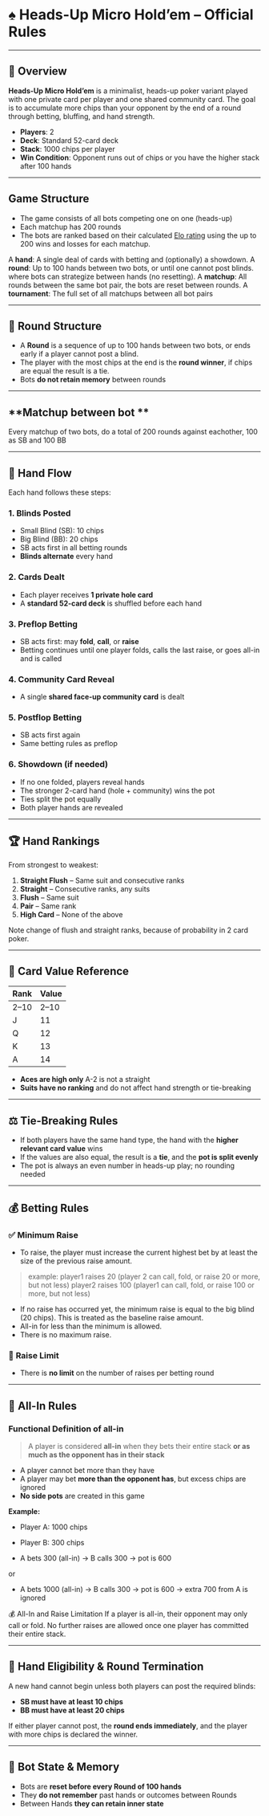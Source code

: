 
# ♠️ **Heads-Up Micro Hold’em – Official Rules**

---

## 🎯 **Overview**

**Heads-Up Micro Hold’em** is a minimalist, heads-up poker variant played with one private card per player and one shared community card. The goal is to accumulate more chips than your opponent by the end of a round through betting, bluffing, and hand strength.

* **Players**: 2
* **Deck**: Standard 52-card deck
* **Stack**: 1000 chips per player
* **Win Condition**: Opponent runs out of chips or you have the higher stack after 100 hands

---

## **Game Structure**

* The game consists of all bots competing one on one (heads-up) 
* Each matchup has 200 rounds
* The bots are ranked based on their calculated [Elo rating](https://en.wikipedia.org/wiki/Elo_rating_system) using the up to 200 wins and losses for each matchup.	

A **hand**: A single deal of cards with betting and (optionally) a showdown.
A **round**: Up to 100 hands between two bots, or until one cannot post blinds. where bots can strategize between hands (no resetting).
A **matchup**: All rounds between the same bot pair, the bots are reset between rounds.
A **tournament**: The full set of all matchups between all bot pairs

---

## 📐 **Round Structure**

* A **Round** is a sequence of up to 100 hands between two bots, or ends early if a player cannot post a blind.
* The player with the most chips at the end is the **round winner**, if chips are equal the result is a tie.
* Bots **do not retain memory** between rounds

---

## **Matchup between bot **

Every matchup of two bots, do a total of 200 rounds against eachother, 100 as SB and 100 BB

---

## 🔁 **Hand Flow**

Each hand follows these steps:

### 1. **Blinds Posted**

* Small Blind (SB): 10 chips
* Big Blind (BB): 20 chips
* SB acts first in all betting rounds
* **Blinds alternate** every hand

### 2. **Cards Dealt**

* Each player receives **1 private hole card**
* A **standard 52-card deck** is shuffled before each hand

### 3. **Preflop Betting**

* SB acts first: may **fold**, **call**, or **raise**
* Betting continues until one player folds, calls the last raise, or goes all-in and is called

### 4. **Community Card Reveal**

* A single **shared face-up community card** is dealt

### 5. **Postflop Betting**

* SB acts first again
* Same betting rules as preflop

### 6. **Showdown (if needed)**

* If no one folded, players reveal hands
* The stronger 2-card hand (hole + community) wins the pot
* Ties split the pot equally
* Both player hands are revealed

---

## 🏆 **Hand Rankings**

From strongest to weakest:

1. **Straight Flush** – Same suit and consecutive ranks
2. **Straight** – Consecutive ranks, any suits
3. **Flush** – Same suit
4. **Pair** – Same rank
5. **High Card** – None of the above

Note change of flush and straight ranks, because of probability in 2 card poker.

---

## 🔢 **Card Value Reference**

| Rank | Value |
| ---- | ----- |
| 2–10 | 2–10  |
| J    | 11    |
| Q    | 12    |
| K    | 13    |
| A    | 14    | A is never worth 1

* **Aces are high only** A-2 is not a straight
* **Suits have no ranking** and do not affect hand strength or tie-breaking

---

## ⚖️ **Tie-Breaking Rules**

* If both players have the same hand type, the hand with the **higher relevant card value** wins
* If the values are also equal, the result is a **tie**, and the **pot is split evenly**
* The pot is always an even number in heads-up play; no rounding needed

---

## 💰 **Betting Rules**

### ✅ **Minimum Raise**

* To raise, the player must increase the current highest bet by at least the size of the previous raise amount. 

> example:
> player1 raises 20
> (player 2 can call, fold, or raise 20 or more, but not less)
> player2 raises 100
> (player1 can call, fold, or raise 100 or more, but not less)

* If no raise has occurred yet, the minimum raise is equal to the big blind (20 chips). This is treated as the baseline raise amount.
* All-in for less than the minimum is allowed.
* There is no maximum raise.

### 🔁 **Raise Limit**

* There is **no limit** on the number of raises per betting round

---

## 🧯 **All-In Rules**

### Functional Definition of **all-in**
> A player is considered **all-in** when they bets their entire stack **or as much as the opponent has in their stack**

* A player cannot bet more than they have
* A player may bet **more than the opponent has**, but excess chips are ignored
* **No side pots** are created in this game

**Example:**

* Player A: 1000 chips
* Player B: 300 chips

* A bets 300 (all-in) → B calls 300 → pot is 600 

or 

* A bets 1000 (all-in) → B calls 300 → pot is 600 → extra 700 from A is ignored

💰 All-In and Raise Limitation
If a player is all-in, their opponent may only call or fold.
No further raises are allowed once one player has committed their entire stack.

---

## 🚫 **Hand Eligibility & Round Termination**

A new hand cannot begin unless both players can post the required blinds:

* **SB must have at least 10 chips**
* **BB must have at least 20 chips**

If either player cannot post, the **round ends immediately**, and the player with more chips is declared the winner.

---

## 🧠 **Bot State & Memory**

* Bots are **reset before every Round of 100 hands**
* They **do not remember** past hands or outcomes between Rounds
* Between Hands **they can retain inner state**

